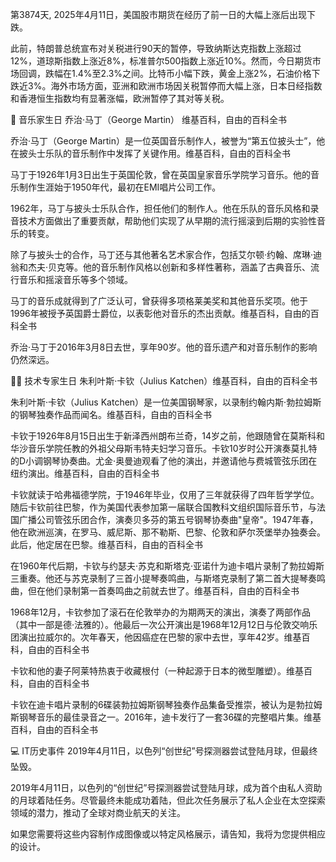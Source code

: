 第3874天, 2025年4月11日，美国股市期货在经历了前一日的大幅上涨后出现下跌。​

此前，特朗普总统宣布对关税进行90天的暂停，导致纳斯达克指数上涨超过12%，道琼斯指数上涨近8%，标准普尔500指数上涨近10%。然而，今日期货市场回调，跌幅在1.4%至2.3%之间。比特币小幅下跌，黄金上涨2%，石油价格下跌近3%。海外市场方面，亚洲和欧洲市场因关税暂停而大幅上涨，日本日经指数和香港恒生指数均有显著涨幅，欧洲暂停了其对等关税。​

🎹 音乐家生日
乔治·马丁（George Martin）​
维基百科，自由的百科全书

乔治·马丁（George Martin）是一位英国音乐制作人，被誉为“第五位披头士”，他在披头士乐队的音乐制作中发挥了关键作用。​
维基百科，自由的百科全书

马丁于1926年1月3日出生于英国伦敦，曾在英国皇家音乐学院学习音乐。他的音乐制作生涯始于1950年代，最初在EMI唱片公司工作。​

1962年，马丁与披头士乐队合作，担任他们的制作人。他在乐队的音乐风格和录音技术方面做出了重要贡献，帮助他们实现了从早期的流行摇滚到后期的实验性音乐的转变。​

除了与披头士的合作，马丁还与其他著名艺术家合作，包括艾尔顿·约翰、席琳·迪翁和杰夫·贝克等。他的音乐制作风格以创新和多样性著称，涵盖了古典音乐、流行音乐和摇滚音乐等多个领域。​

马丁的音乐成就得到了广泛认可，曾获得多项格莱美奖和其他音乐奖项。他于1996年被授予英国爵士爵位，以表彰他对音乐的杰出贡献。​
维基百科，自由的百科全书

乔治·马丁于2016年3月8日去世，享年90岁。他的音乐遗产和对音乐制作的影响仍然深远。​

👨‍💻 技术专家生日
朱利叶斯·卡钦（Julius Katchen）​
维基百科，自由的百科全书

朱利叶斯·卡钦（Julius Katchen）是一位美国钢琴家，以录制约翰内斯·勃拉姆斯的钢琴独奏作品而闻名。​
维基百科，自由的百科全书

卡钦于1926年8月15日出生于新泽西州朗布兰奇，14岁之前，他跟随曾在莫斯科和华沙音乐学院任教的外祖父母斯韦特夫妇学习音乐。卡钦10岁时公开演奏莫扎特的D小调钢琴协奏曲。尤金·奥曼迪观看了他的演出，并邀请他与费城管弦乐团在纽约演出。​
维基百科，自由的百科全书

卡钦就读于哈弗福德学院，于1946年毕业，仅用了三年就获得了四年哲学学位。随后卡钦前往巴黎，作为美国代表参加第一届联合国教科文组织国际音乐节，与法国广播公司管弦乐团合作，演奏贝多芬的第五号钢琴协奏曲"皇帝"。1947年春，他在欧洲巡演，在罗马、威尼斯、那不勒斯、巴黎、伦敦和萨尔茨堡举办独奏会。此后，他定居在巴黎。​
维基百科，自由的百科全书

在1960年代后期，卡钦与约瑟夫·苏克和斯塔克·亚诺什为迪卡唱片录制了勃拉姆斯三重奏。他还与苏克录制了三首小提琴奏鸣曲，与斯塔克录制了第二首大提琴奏鸣曲，但在他们录制第一首奏鸣曲之前就去世了。​
维基百科，自由的百科全书

1968年12月，卡钦参加了滚石在伦敦举办的为期两天的演出，演奏了两部作品（其中一部是德·法雅的）。他最后一次公开演出是1968年12月12日与伦敦交响乐团演出拉威尔的。次年春天，他因癌症在巴黎的家中去世，享年42岁。​
维基百科，自由的百科全书

卡钦和他的妻子阿莱特热衷于收藏根付（一种起源于日本的微型雕塑）。​
维基百科，自由的百科全书

卡钦在迪卡唱片录制的6碟装勃拉姆斯钢琴独奏作品集备受推崇，被认为是勃拉姆斯钢琴音乐的最佳录音之一。2016年，迪卡发行了一套36碟的完整唱片集。​
维基百科，自由的百科全书

💻 IT历史事件
2019年4月11日，以色列“创世纪”号探测器尝试登陆月球，但最终坠毁。​

2019年4月11日，以色列的“创世纪”号探测器尝试登陆月球，成为首个由私人资助的月球着陆任务。尽管最终未能成功着陆，但此次任务展示了私人企业在太空探索领域的潜力，推动了全球对商业航天的关注。​

如果您需要将这些内容制作成图像或以特定风格展示，请告知，我将为您提供相应的设计。
